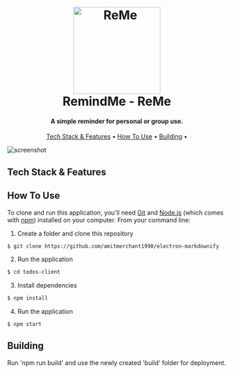 
<h1 align="center">
  <br>
  <a href="http://remeapp.netlify.app"><img src="https://user-images.githubusercontent.com/70352144/191369786-648bd405-70c2-47ca-bc43-529ae7bb7b62.png" alt="ReMe" width="200"></a>
  <br>
  RemindMe - ReMe
  <br>
</h1>

<h4 align="center">A simple reminder for personal or group use.</h4>

<p align="center">
  <a href="#key-features">Tech Stack & Features</a> •
  <a href="#how-to-use">How To Use</a> •
  <a href="#building">Building</a> •
</p>


![screenshot](https://user-images.githubusercontent.com/70352144/191378535-68036f59-8a9a-4d27-b4a0-165614571996.gif)

## Tech Stack & Features



## How To Use

To clone and run this application, you'll need [Git](https://git-scm.com) and [Node.js](https://nodejs.org/en/download/) (which comes with [npm](http://npmjs.com)) installed on your computer. From your command line:

1. Create a folder and clone this repository

```sh
$ git clone https://github.com/amitmerchant1990/electron-markdownify
```

2. Run the application

```sh
$ cd todos-client
```

3. Install dependencies

```sh
$ npm install
```

4. Run the application

```sh
$ npm start
```

## Building

Run 'npm run build' and use the newly created 'build' folder for deployment.

